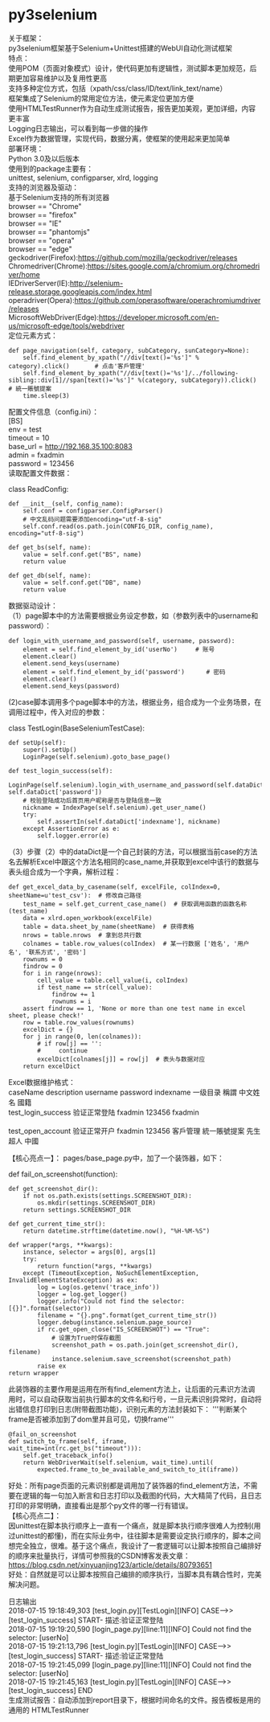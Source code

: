 # py3selenium
关于框架：<br>
py3selenium框架基于Selenium+Unittest搭建的WebUI自动化测试框架<br>
特点：<br>
使用POM（页面对象模式）设计，使代码更加有逻辑性，测试脚本更加规范，后期更加容易维护以及复用性更高<br>
支持多种定位方式，包括（xpath/css/class/ID/text/link_text/name）<br>
框架集成了Selenium的常用定位方法，使元素定位更加方便<br>
使用HTMLTestRunner作为自动生成测试报告，报告更加美观，更加详细，内容更丰富<br>
Logging日志输出，可以看到每一步做的操作<br>
Excel作为数据管理，实现代码，数据分离，使框架的使用起来更加简单<br>
部署环境：<br>
Python 3.0及以后版本<br>
使用到的package主要有：<br>
unittest, selenium, configparser, xlrd, logging<br>
支持的浏览器及驱动：<br>
基于Selenium支持的所有浏览器<br>
browser == "Chrome"<br>
browser == "firefox"<br>
browser == "IE"<br>
browser == "phantomjs"<br>
browser == "opera"<br>
browser == "edge"<br>
geckodriver(Firefox):https://github.com/mozilla/geckodriver/releases<br>
Chromedriver(Chrome):https://sites.google.com/a/chromium.org/chromedriver/home<br>
IEDriverServer(IE):http://selenium-release.storage.googleapis.com/index.html<br>
operadriver(Opera):https://github.com/operasoftware/operachromiumdriver/releases<br>
MicrosoftWebDriver(Edge):https://developer.microsoft.com/en-us/microsoft-edge/tools/webdriver<br>
定位元素方式：

    def page_navigation(self, category, subCategory, sunCategory=None):
        self.find_element_by_xpath("//div[text()='%s']" % category).click()       # 点击'客戶管理'
        self.find_element_by_xpath("//div[text()='%s']/../following-sibling::div[1]//span[text()='%s']" %(category, subCategory)).click()      # 統一賬號提案
        time.sleep(3)
配置文件信息（config.ini）：<br>
[BS]<br>
env = test<br>
timeout = 10<br>
base_url = http://192.168.35.100:8083<br>
admin = fxadmin<br>
password = 123456<br>
读取配置文件数据：<br>

class ReadConfig:

    def __init__(self, config_name):
        self.conf = configparser.ConfigParser()
        # 中文乱码问题需要添加encoding="utf-8-sig"
        self.conf.read(os.path.join(CONFIG_DIR, config_name), encoding="utf-8-sig")

    def get_bs(self, name):
        value = self.conf.get("BS", name)
        return value

    def get_db(self, name):
        value = self.conf.get("DB", name)
        return value
数据驱动设计：<br>
（1）page脚本中的方法需要根据业务设定参数，如（参数列表中的username和password）：

    def login_with_username_and_password(self, username, password):
        element = self.find_element_by_id('userNo')     # 账号
        element.clear()
        element.send_keys(username)
        element = self.find_element_by_id('password')      # 密码
        element.clear()
        element.send_keys(password)
(2)case脚本调用多个page脚本中的方法，根据业务，组合成为一个业务场景，在调用过程中，传入对应的参数： 

class TestLogin(BaseSeleniumTestCase):

    def setUp(self):
        super().setUp()
        LoginPage(self.selenium).goto_base_page()

    def test_login_success(self):
        LoginPage(self.selenium).login_with_username_and_password(self.dataDict['username'], self.dataDict['password'])
        # 校验登陆成功后首页用户昵称是否与登陆信息一致
        nickname = IndexPage(self.selenium).get_user_name()
        try:
            self.assertIn(self.dataDict['indexname'], nickname)
        except AssertionError as e:
            self.logger.error(e)
（3）步骤（2）中的dataDict是一个自己封装的方法，可以根据当前case的方法名去解析Excel中跟这个方法名相同的case_name,并获取到excel中该行的数据与表头组合成为一个字典，解析过程：

    def get_excel_data_by_casename(self, excelFile, colIndex=0, sheetName=u'test_csv'):  # 修改自己路径
        test_name = self.get_current_case_name()  # 获取调用函数的函数名称(test_name)
        data = xlrd.open_workbook(excelFile)
        table = data.sheet_by_name(sheetName)  # 获得表格
        nrows = table.nrows  # 拿到总共行数
        colnames = table.row_values(colIndex)  # 某一行数据 ['姓名', '用户名', '联系方式', '密码']
        rownums = 0
        findrow = 0
        for i in range(nrows):
            cell_value = table.cell_value(i, colIndex)
            if test_name == str(cell_value):
                findrow += 1
                rownums = i
        assert findrow == 1, 'None or more than one test name in excel sheet, please check!'
        row = table.row_values(rownums)
        excelDict = {}
        for j in range(0, len(colnames)):
            # if row[j] == '':
            #     continue
            excelDict[colnames[j]] = row[j]  # 表头与数据对应
        return excelDict
Excel数据维护格式：<br>
caseName                description     username    password    indexname   一级目录   稱謂   中文姓名    國籍<br>
test_login_success      验证正常登陆      fxadmin     123456      fxadmin<br>						
test_open_account       验证正常开户      fxadmin     123456      客戶管理	  統一賬號提案    先生  超人  中國<br>

【核心亮点一】：
pages/base_page.py中，加了一个装饰器，如下：

def fail_on_screenshot(function):

    def get_screenshot_dir():
        if not os.path.exists(settings.SCREENSHOT_DIR):
            os.mkdir(settings.SCREENSHOT_DIR)
        return settings.SCREENSHOT_DIR

    def get_current_time_str():
        return datetime.strftime(datetime.now(), "%H-%M-%S")

    def wrapper(*args, **kwargs):
        instance, selector = args[0], args[1]
        try:
            return function(*args, **kwargs)
        except (TimeoutException, NoSuchElementException, InvalidElementStateException) as ex:
            log = Log(os.getenv('trace_info'))
            logger = log.get_logger()
            logger.info("Could not find the selector: [{}]".format(selector))
            filename = "{}.png".format(get_current_time_str())
            logger.debug(instance.selenium.page_source)
            if rc.get_open_close("IS_SCREENSHOT") == "True":
                # 设置为True时保存截图
                screenshot_path = os.path.join(get_screenshot_dir(), filename)
                instance.selenium.save_screenshot(screenshot_path)
            raise ex
    return wrapper
此装饰器的主要作用是运用在所有find_element方法上，让后面的元素识方法调用时，可以自动获取当前执行脚本的文件名和行号，一旦元素识别异常时，自动将出错信息打印到日志(附带截图功能)，识别元素的方法封装如下：
'''判断某个frame是否被添加到了dom里并且可见，切换frame'''

    @fail_on_screenshot
    def switch_to_frame(self, iframe, wait_time=int(rc.get_bs("timeout"))):
        self.get_traceback_info()
        return WebDriverWait(self.selenium, wait_time).until(
            expected.frame_to_be_available_and_switch_to_it(iframe))
好处：所有page页面的元素识别都是调用加了装饰器的find_element方法，不需要在逻辑的每一句加入断言和日志打印以及截图的代码，大大精简了代码，且日志打印的非常明确，直接看出是那个py文件的哪一行有错误。<br>
【核心亮点二】：<br>
因unittest在脚本执行顺序上一直有一个痛点，就是脚本执行顺序很难人为控制(用过unittest的都懂)，而在实际业务中，往往脚本是需要设定执行顺序的，脚本之间想完全独立，很难。基于这个痛点，我设计了一套逻辑可以让脚本按照自己编排好的顺序来批量执行，详情可参照我的CSDN博客发表文章：<br>
https://blog.csdn.net/xinyuanjing123/article/details/80793651<br>
好处：自然就是可以让脚本按照自己编排的顺序执行，当脚本具有耦合性时，完美解决问题。

日志输出<br>
2018-07-15 19:18:49,303 [test_login.py][TestLogin][INFO] CASE-->>[test_login_success] START- 描述:验证正常登陆<br>
2018-07-15 19:19:20,590 [login_page.py][line:11][INFO] Could not find the selector: [userNo]<br>
2018-07-15 19:21:13,796 [test_login.py][TestLogin][INFO] CASE-->>[test_login_success] START- 描述:验证正常登陆<br>
2018-07-15 19:21:45,099 [login_page.py][line:11][INFO] Could not find the selector: [userNo]<br>
2018-07-15 19:21:45,163 [test_login.py][TestLogin][INFO] CASE-->>[test_login_success] END<br>
生成测试报告：自动添加到report目录下，根据时间命名的文件。报告模板是用的通用的 HTMLTestRunner 

